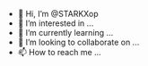 - 👋 Hi, I’m @STARKXop
- 👀 I’m interested in ...
- 🌱 I’m currently learning ...
- 💞️ I’m looking to collaborate on ...
- 📫 How to reach me ...

<!---
STARKXop/STARKXop is a ✨ special ✨ repository because its `README.md` (this file) appears on your GitHub profile.
You can click the Preview link to take a look at your changes.
--->
